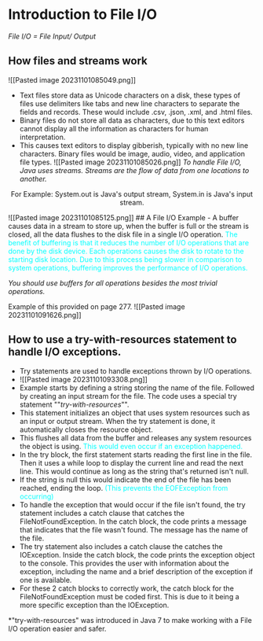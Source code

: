 # Introduction to File I/O
*File I/O = File Input/ Output*

## How files and streams work
![[Pasted image 20231101085049.png]]
- Text files store data as Unicode characters on a disk, these types of files use delimiters like tabs and new line characters to separate the fields and records. These would include .csv, .json, .xml, and .html files. 
- Binary files do not store all data as characters, due to this text editors cannot display all the information as characters for human interpretation. 
- This causes text editors to display gibberish, typically with no new line characters. Binary files would be image, audio, video, and application file types. 
![[Pasted image 20231101085026.png]]
*To handle File I/O, Java uses streams. Streams are the flow of data from one locations to another.*
<p align='center'>For Example: System.out is Java's output stream, System.in is Java's input stream.</p>
![[Pasted image 20231101085125.png]]
## A File I/O Example
- A buffer causes data in a stream to store up, when the buffer is full or the stream is closed, all the data flushes to the disk file in a single I/O operation. 
<span style="color:#00FFFF">The benefit of buffering is that it reduces the number of I/O operations that are done by the disk device. Each operations causes the disk to rotate to the starting disk location. Due to this process being slower in comparison to system operations, buffering improves the performance of I/O operations.</span>

*You should use buffers for all operations besides the most trivial operations.*

Example of this provided on page 277. 
![[Pasted image 20231101091626.png]]

## How to use a try-with-resources statement to handle I/O exceptions. 
- Try statements are used to handle exceptions thrown by I/O operations. 
- ![[Pasted image 20231101093308.png]]
- Example starts by defining a string storing the name of the file. Followed by creating an input stream for the file. The code uses a special try statement ""*try-with-resources*"". 
- This statement initializes an object that uses system resources such as an input or output stream. When the try statement is done, it automatically closes the resource object.  
- This flushes all data from the buffer and releases any system resources the object is using. <span style="color:#00FFFF">This would even occur if an exception happened. </span>
- In the try block, the first statement starts reading the first line in the file. Then it uses a while loop to display the current line and read the next line. This would continue as long as the string that's returned isn't null. 
- If the string is null this would indicate the end of the file has been reached, ending the loop. <span style="color:#00FFFF">(This prevents the EOFException from occurring)</span>
- To handle the exception that would occur if the file isn't found, the try statement includes a catch clause that catches the FileNotFoundException. In the catch block, the code prints a message that indicates that the file wasn't found. The message has the name of the file.  
- The try statement also includes a catch clause the catches the IOException. Inside the catch block, the code prints the exception object to the console. This provides the user with information about the exception, including the name and a brief description of the exception if one is available. 
- For these 2 catch blocks to correctly work, the catch block for the FileNotFoundException must be coded first. This is due to it being a more specific exception than the IOException. 

*"try-with-resources" was introduced in Java 7 to make working with a File I/O operation easier and safer. 



